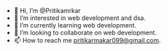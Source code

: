 - 👋 Hi, I’m @Pritikamrkar
- 👀 I’m interested in web development and dsa. 
- 🌱 I’m currently learning web development. 
- 💞️ I’m looking to collaborate on web development. 
- 📫 How to reach me pritikarmakar099@gmail.com.

<!---
Pritikamrkar/Pritikamrkar is a ✨ special ✨ repository because its `README.md` (this file) appears on your GitHub profile.
You can click the Preview link to take a look at your changes.
--->
